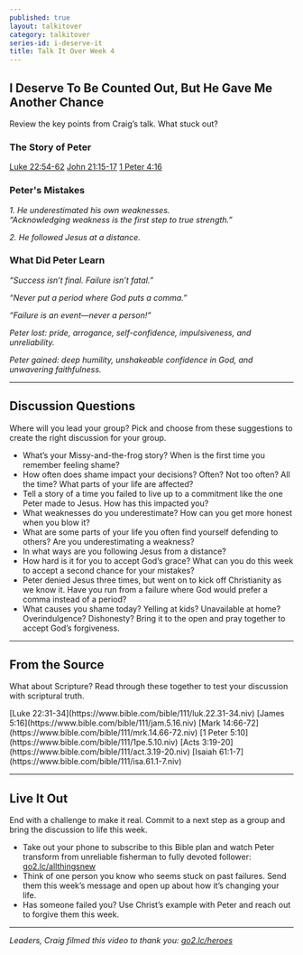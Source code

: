 ```yaml
---
published: true
layout: talkitover
category: talkitover
series-id: i-deserve-it
title: Talk It Over Week 4
---
```


## I Deserve To Be Counted Out, But He Gave Me Another Chance
<p class="lead">Review the key points from Craig’s talk. What stuck out?</p> 

### The Story of Peter 
[Luke 22:54-62](https://www.bible.com/bible/111/luk.22.54-62.niv) [John 21:15-17](https://www.bible.com/bible/111/joh.21.15-17.niv) [1 Peter 4:16](https://www.bible.com/bible/111/1pe.4.16.niv)

### Peter's Mistakes
_1. He underestimated his own weaknesses._<br />
_“Acknowledging weakness is the first step to true strength.”_

_2. He followed Jesus at a distance._


### What Did Peter Learn
_“Success isn’t final. Failure isn’t fatal.”_

_“Never put a period where God puts a comma.”_ 

_“Failure is an event—never a person!”_

_Peter lost: pride, arrogance, self-confidence, impulsiveness, and unreliability._

_Peter gained: deep humility, unshakeable confidence in God, and unwavering faithfulness._
* * *

## Discussion Questions
<p class="lead">Where will you lead your group? Pick and choose from these suggestions to create the right discussion for your group.</p>

*	What’s your Missy-and-the-frog story? When is the first time you remember feeling shame?
*	How often does shame impact your decisions? Often? Not too often? All the time? What parts of your life are affected?
*	Tell a story of a time you failed to live up to a commitment like the one Peter made to Jesus. How has this impacted you?
*	What weaknesses do you underestimate? How can you get more honest when you blow it?
*	What are some parts of your life you often find yourself defending to others? Are you underestimating a weakness?
*	In what ways are you following Jesus from a distance?
*	How hard is it for you to accept God’s grace? What can you do this week to accept a second chance for your mistakes?
*	Peter denied Jesus three times, but went on to kick off Christianity as we know it. Have you run from a failure where God would prefer a comma instead of a period?
*	What causes you shame today? Yelling at kids? Unavailable at home? Overindulgence? Dishonesty? Bring it to the open and pray together to accept God’s forgiveness.


* * *

## From the Source
<p class="lead">What about Scripture? Read through these together to test your discussion with scriptural truth.</p>
[Luke 22:31-34](https://www.bible.com/bible/111/luk.22.31-34.niv) [James 5:16](https://www.bible.com/bible/111/jam.5.16.niv) [Mark 14:66-72](https://www.bible.com/bible/111/mrk.14.66-72.niv) [1 Peter 5:10](https://www.bible.com/bible/111/1pe.5.10.niv) [Acts 3:19-20](https://www.bible.com/bible/111/act.3.19-20.niv) [Isaiah 61:1-7](https://www.bible.com/bible/111/isa.61.1-7.niv)

* * *

## Live It Out
<p class="lead">End with a challenge to make it real. Commit to a next step as a group and bring the discussion to life this week.</p>

*	Take out your phone to subscribe to this Bible plan and watch Peter transform from unreliable fisherman to fully devoted follower: [go2.lc/allthingsnew](http://www.go2.lc/allthingsnew)
*	Think of one person you know who seems stuck on past failures. Send them this week’s message and open up about how it’s changing your life. 
*	Has someone failed you? Use Christ’s example with Peter and reach out to forgive them this week.


* * *

_Leaders, Craig filmed this video to thank you: [go2.lc/heroes](http://leaders.lifechurch.tv/you-are-the-heroes/)_
